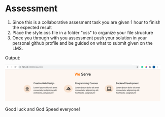 # Assessment

1. Since this is a collaborative assesment task you are given 1 hour to finish the expected result
2. Place the style.css file in a folder "css" to organize your file structure
3. Once you through with you assessment push your solution in your personal github profile and be guided on what to submit given on the LMS.

Output:

![alt text](https://github.com/cfbautistaofficial01/Assessment/blob/main/assessment_output.png)

Good luck and God Speed everyone!

